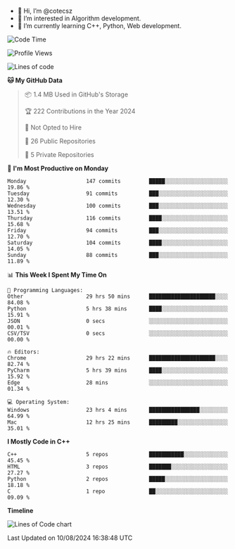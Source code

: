 - 👋 Hi, I’m @cotecsz
- 👀 I’m interested in Algorithm development.
- 🌱 I’m currently learning C++, Python, Web development.

<!---
cotecsz/cotecsz is a ✨ special ✨ repository because its `README.md` (this file) appears on your GitHub profile.
You can click the Preview link to take a look at your changes.
--->

<!--START_SECTION:waka-->
![Code Time](http://img.shields.io/badge/Code%20Time-1%2C537%20hrs%2015%20mins-blue)

![Profile Views](http://img.shields.io/badge/Profile%20Views-0-blue)

![Lines of code](https://img.shields.io/badge/From%20Hello%20World%20I%27ve%20Written-1.2%20million%20lines%20of%20code-blue)

**🐱 My GitHub Data** 

> 📦 1.4 MB Used in GitHub's Storage 
 > 
> 🏆 222 Contributions in the Year 2024
 > 
> 🚫 Not Opted to Hire
 > 
> 📜 26 Public Repositories 
 > 
> 🔑 5 Private Repositories 
 > 
📅 **I'm Most Productive on Monday** 

```text
Monday                   147 commits         █████░░░░░░░░░░░░░░░░░░░░   19.86 % 
Tuesday                  91 commits          ███░░░░░░░░░░░░░░░░░░░░░░   12.30 % 
Wednesday                100 commits         ███░░░░░░░░░░░░░░░░░░░░░░   13.51 % 
Thursday                 116 commits         ████░░░░░░░░░░░░░░░░░░░░░   15.68 % 
Friday                   94 commits          ███░░░░░░░░░░░░░░░░░░░░░░   12.70 % 
Saturday                 104 commits         ████░░░░░░░░░░░░░░░░░░░░░   14.05 % 
Sunday                   88 commits          ███░░░░░░░░░░░░░░░░░░░░░░   11.89 % 
```


📊 **This Week I Spent My Time On** 

```text
💬 Programming Languages: 
Other                    29 hrs 50 mins      █████████████████████░░░░   84.08 % 
Python                   5 hrs 38 mins       ████░░░░░░░░░░░░░░░░░░░░░   15.91 % 
JSON                     0 secs              ░░░░░░░░░░░░░░░░░░░░░░░░░   00.01 % 
CSV/TSV                  0 secs              ░░░░░░░░░░░░░░░░░░░░░░░░░   00.00 % 

🔥 Editors: 
Chrome                   29 hrs 22 mins      █████████████████████░░░░   82.74 % 
PyCharm                  5 hrs 39 mins       ████░░░░░░░░░░░░░░░░░░░░░   15.92 % 
Edge                     28 mins             ░░░░░░░░░░░░░░░░░░░░░░░░░   01.34 % 

💻 Operating System: 
Windows                  23 hrs 4 mins       ████████████████░░░░░░░░░   64.99 % 
Mac                      12 hrs 25 mins      █████████░░░░░░░░░░░░░░░░   35.01 % 
```

**I Mostly Code in C++** 

```text
C++                      5 repos             ███████████░░░░░░░░░░░░░░   45.45 % 
HTML                     3 repos             ███████░░░░░░░░░░░░░░░░░░   27.27 % 
Python                   2 repos             █████░░░░░░░░░░░░░░░░░░░░   18.18 % 
C                        1 repo              ██░░░░░░░░░░░░░░░░░░░░░░░   09.09 % 
```



**Timeline**

![Lines of Code chart](https://raw.githubusercontent.com/cotecsz/cotecsz/master/assets/bar_graph.png)


 Last Updated on 10/08/2024 16:38:48 UTC
<!--END_SECTION:waka-->
